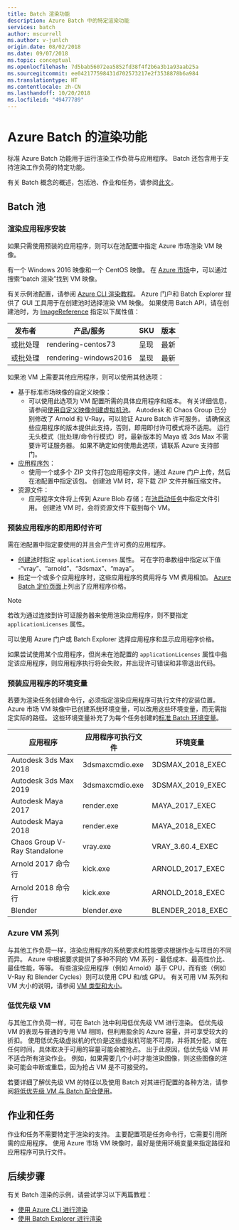 ```yaml
---
title: Batch 渲染功能
description: Azure Batch 中的特定渲染功能
services: batch
author: mscurrell
ms.author: v-junlch
origin.date: 08/02/2018
ms.date: 09/07/2018
ms.topic: conceptual
ms.openlocfilehash: 7d5bab56072ea5852fd38f4f2b6a3b1a93aab25a
ms.sourcegitcommit: ee042177598431d702573217e2f3538878b6a984
ms.translationtype: HT
ms.contentlocale: zh-CN
ms.lasthandoff: 10/20/2018
ms.locfileid: "49477789"
---
```

# <a name="azure-batch-rendering-capabilities"></a>Azure Batch 的渲染功能

标准 Azure Batch 功能用于运行渲染工作负荷与应用程序。 Batch 还包含用于支持渲染工作负荷的特定功能。

有关 Batch 概念的概述，包括池、作业和任务，请参阅[此文](/batch/batch-api-basics)。

## <a name="batch-pools"></a>Batch 池

### <a name="rendering-application-installation"></a>渲染应用程序安装

如果只需使用预装的应用程序，则可以在池配置中指定 Azure 市场渲染 VM 映像。

有一个 Windows 2016 映像和一个 CentOS 映像。  在 [Azure 市场](https://azuremarketplace.microsoft.com)中，可以通过搜索“batch 渲染”找到 VM 映像。

有关示例池配置，请参阅 [Azure CLI 渲染教程](/batch/tutorial-rendering-cli)。  Azure 门户和 Batch Explorer 提供了 GUI 工具用于在创建池时选择渲染 VM 映像。  如果使用 Batch API，请在创建池时，为 [ImageReference](https://docs.microsoft.com/rest/api/batchservice/pool/add#imagereference) 指定以下属性值：

| 发布者 | 产品/服务 | SKU | 版本 |
|---------|---------|---------|--------|
| 或批处理 | rendering-centos73 | 呈现 | 最新 |
| 或批处理 | rendering-windows2016 | 呈现 | 最新 |

如果池 VM 上需要其他应用程序，则可以使用其他选项：

- 基于标准市场映像的自定义映像：
  - 可以使用此选项为 VM 配置所需的具体应用程序和版本。 有关详细信息，请参阅[使用自定义映像创建虚拟机池](/batch/batch-custom-images)。 Autodesk 和 Chaos Group 已分别修改了 Arnold 和 V-Ray，可以验证 Azure Batch 许可服务。 请确保这些应用程序的版本提供此支持，否则，即用即付许可模式将不适用。 运行无头模式（批处理/命令行模式）时，最新版本的 Maya 或 3ds Max 不需要许可证服务器。 如果不确定如何使用此选项，请联系 Azure 支持部门。
- [应用程序包](/batch/batch-application-packages)：
  - 使用一个或多个 ZIP 文件打包应用程序文件，通过 Azure 门户上传，然后在池配置中指定该包。 创建池 VM 时，将下载 ZIP 文件并解压缩文件。
- 资源文件：
  - 应用程序文件将上传到 Azure Blob 存储；在[池启动任务](https://docs.microsoft.com/rest/api/batchservice/pool/add#starttask)中指定文件引用。 创建池 VM 时，会将资源文件下载到每个 VM。

### <a name="pay-for-use-licensing-for-pre-installed-applications"></a>预装应用程序的即用即付许可

需在池配置中指定要使用的并且会产生许可费的应用程序。

- [创建池](https://docs.microsoft.com/rest/api/batchservice/pool/add#request-body)时指定 `applicationLicenses` 属性。  可在字符串数组中指定以下值 -“vray”、“arnold”、“3dsmax”、“maya”。
- 指定一个或多个应用程序时，这些应用程序的费用将与 VM 费用相加。  [Azure Batch 定价页面](https://www.azure.cn/pricing/details/batch/#graphic-rendering)上列出了应用程序价格。

> [!NOTE]
> 若改为通过连接到许可证服务器来使用渲染应用程序，则不要指定 `applicationLicenses` 属性。

可以使用 Azure 门户或 Batch Explorer 选择应用程序和显示应用程序价格。

如果尝试使用某个应用程序，但尚未在池配置的 `applicationLicenses` 属性中指定该应用程序，则应用程序执行将会失败，并出现许可错误和非零退出代码。

### <a name="environment-variables-for-pre-installed-applications"></a>预装应用程序的环境变量

若要为渲染任务创建命令行，必须指定渲染应用程序可执行文件的安装位置。  Azure 市场 VM 映像中已创建系统环境变量，可以改用这些环境变量，而无需指定实际的路径。  这些环境变量补充了为每个任务创建的[标准 Batch 环境变量](/batch/batch-compute-node-environment-variables)。

|应用程序|应用程序可执行文件|环境变量|
|---------|---------|---------|
|Autodesk 3ds Max 2018|3dsmaxcmdio.exe|3DSMAX_2018_EXEC|
|Autodesk 3ds Max 2019|3dsmaxcmdio.exe|3DSMAX_2019_EXEC|
|Autodesk Maya 2017|render.exe|MAYA_2017_EXEC|
|Autodesk Maya 2018|render.exe|MAYA_2018_EXEC|
|Chaos Group V-Ray Standalone|vray.exe|VRAY_3.60.4_EXEC|
Arnold 2017 命令行|kick.exe|ARNOLD_2017_EXEC|
|Arnold 2018 命令行|kick.exe|ARNOLD_2018_EXEC|
|Blender|blender.exe|BLENDER_2018_EXEC|

### <a name="azure-vm-families"></a>Azure VM 系列

与其他工作负荷一样，渲染应用程序的系统要求和性能要求根据作业与项目的不同而异。  Azure 中根据要求提供了多种不同的 VM 系列 - 最低成本、最高性价比、最佳性能，等等。
有些渲染应用程序（例如 Arnold）基于 CPU，而有些（例如 V-Ray 和 Blender Cycles）则可以使用 CPU 和/或 GPU。
有关可用 VM 系列和 VM 大小的说明，请参阅 [VM 类型和大小](/virtual-machines/windows/sizes)。

### <a name="low-priority-vms"></a>低优先级 VM

与其他工作负荷一样，可在 Batch 池中利用低优先级 VM 进行渲染。  低优先级 VM 的表现与普通的专用 VM 相同，但利用盈余的 Azure 容量，并可享受较大的折扣。  使用低优先级虚拟机的代价是这些虚拟机可能不可用，并将其分配，或在任何时间，具体取决于可用的容量可能会被抢占。 出于此原因，低优先级 VM 并不适合所有渲染作业。 例如，如果需要几个小时才能渲染图像，则这些图像的渲染可能会中断或重启，因为抢占 VM 是不可接受的。

若要详细了解优先级 VM 的特征以及使用 Batch 对其进行配置的各种方法，请参阅[将低优先级 VM 与 Batch 配合使用](/batch/batch-low-pri-vms)。

## <a name="jobs-and-tasks"></a>作业和任务

作业和任务不需要特定于渲染的支持。  主要配置项是任务命令行，它需要引用所需的应用程序。
使用 Azure 市场 VM 映像时，最好是使用环境变量来指定路径和应用程序可执行文件。

## <a name="next-steps"></a>后续步骤

有关 Batch 渲染的示例，请尝试学习以下两篇教程：

- [使用 Azure CLI 进行渲染](/batch/tutorial-rendering-cli)
- [使用 Batch Explorer 进行渲染](/batch/tutorial-rendering-batchexplorer-blender)


